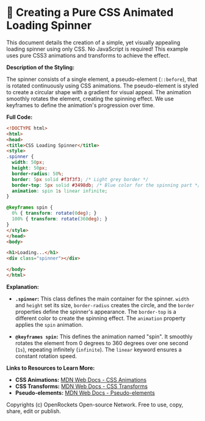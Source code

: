 # 🐞 Creating a Pure CSS Animated Loading Spinner


This document details the creation of a simple, yet visually appealing loading spinner using only CSS.  No JavaScript is required!  This example uses pure CSS3 animations and transforms to achieve the effect.

**Description of the Styling:**

The spinner consists of a single element, a pseudo-element (`::before`), that is rotated continuously using CSS animations. The pseudo-element is styled to create a circular shape with a gradient for visual appeal. The animation smoothly rotates the element, creating the spinning effect. We use keyframes to define the animation's progression over time.


**Full Code:**

```html
<!DOCTYPE html>
<html>
<head>
<title>CSS Loading Spinner</title>
<style>
.spinner {
  width: 50px;
  height: 50px;
  border-radius: 50%;
  border: 5px solid #f3f3f3; /* Light grey border */
  border-top: 5px solid #3498db; /* Blue color for the spinning part */
  animation: spin 1s linear infinite;
}

@keyframes spin {
  0% { transform: rotate(0deg); }
  100% { transform: rotate(360deg); }
}
</style>
</head>
<body>

<h1>Loading...</h1>
<div class="spinner"></div>

</body>
</html>
```

**Explanation:**

* **`.spinner`:** This class defines the main container for the spinner.  `width` and `height` set its size, `border-radius` creates the circle, and the `border` properties define the spinner's appearance.  The `border-top` is a different color to create the spinning effect.  The `animation` property applies the `spin` animation.

* **`@keyframes spin`:** This defines the animation named "spin". It smoothly rotates the element from 0 degrees to 360 degrees over one second (`1s`), repeating infinitely (`infinite`).  The `linear` keyword ensures a constant rotation speed.


**Links to Resources to Learn More:**

* **CSS Animations:** [MDN Web Docs - CSS Animations](https://developer.mozilla.org/en-US/docs/Web/CSS/CSS_Animations/Using_CSS_animations)
* **CSS Transforms:** [MDN Web Docs - CSS Transforms](https://developer.mozilla.org/en-US/docs/Web/CSS/transform)
* **Pseudo-elements:** [MDN Web Docs - Pseudo-elements](https://developer.mozilla.org/en-US/docs/Web/CSS/Pseudo-elements)


Copyrights (c) OpenRockets Open-source Network. Free to use, copy, share, edit or publish.

